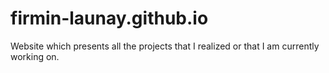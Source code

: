 # firmin-launay.github.io

Website which presents all the projects that I realized or that I am currently working on.